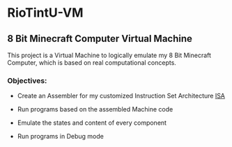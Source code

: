 # RioTintU-VM

## 8 Bit Minecraft Computer Virtual Machine

This project is a Virtual Machine to logically emulate my 8 Bit Minecraft Computer, which is based on real computational concepts.

### Objectives:

- Create an Assembler for my customized Instruction Set Architecture [ISA](https://docs.google.com/spreadsheets/d/1ce8okA9Iy8wLN9gtn3IzqqO52bT0SPEkzZ5C6IkLoVc/edit?gid=0#gid=0)

- Run programs based on the assembled Machine code

- Emulate the states and content of every component

- Run programs in Debug mode
